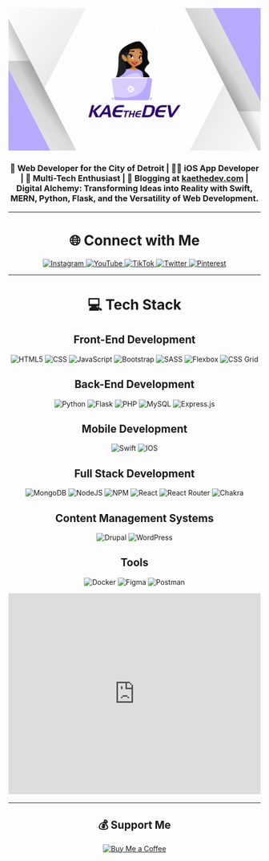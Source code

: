 ![KaeTheDevBanner](https://github.com/KaeTheDev/KaeTheDev/raw/main/KaeTheDevYTCover.png)


<div align="center">
  <h3>
     🌆 Web Developer for the City of Detroit | 📱🌟 iOS App Developer |
    🚀 Multi-Tech Enthusiast | 📝 Blogging at <a href="https://kaethedev.com">kaethedev.com</a> |
    Digital Alchemy: Transforming Ideas into Reality with Swift, MERN, Python, Flask, and the Versatility of Web Development.
  </h3>
</div>

<hr>

<div align="center">
  <h1>🌐 Connect with Me</h1>
  <a href="https://instagram.com/kaethedev">
    <img src="https://img.shields.io/badge/Instagram-%23E4405F.svg?logo=Instagram&logoColor=white" alt="Instagram">
  </a>
    <a href="https://youtube.com/@kaethedev">
    <img src="https://img.shields.io/badge/YouTube-%23FF0000.svg?logo=YouTube&logoColor=white" alt="YouTube">
  </a>
    <a href="https://tiktok.com/@kaethedev">
    <img src="https://img.shields.io/badge/TikTok-%23000000.svg?logo=TikTok&logoColor=white" alt="TikTok">
  </a>
  <a href="https://twitter.com/kaethedev">
    <img src="https://img.shields.io/badge/Twitter-%231DA1F2.svg?logo=Twitter&logoColor=white" alt="Twitter">
  </a>
  <a href="https://pinterest.com/kaethedev">
    <img src="https://img.shields.io/badge/Pinterest-%23E60023.svg?logo=Pinterest&logoColor=white" alt="Pinterest">
  </a>
</div>

<hr>
<div align="center">
<h1>💻 Tech Stack</h1>


## Front-End Development

![HTML5](https://img.shields.io/badge/html5-%23E34F26.svg?style=for-the-badge&logo=html5&logoColor=white)
![CSS](https://img.shields.io/badge/CSS-%231572B6.svg?style=for-the-badge&logo=css3&logoColor=white)
![JavaScript](https://img.shields.io/badge/javascript-%23323330.svg?style=for-the-badge&logo=javascript&logoColor=%23F7DF1E)
![Bootstrap](https://img.shields.io/badge/bootstrap-%23563D7C.svg?style=for-the-badge&logo=bootstrap&logoColor=white)
![SASS](https://img.shields.io/badge/SASS-hotpink.svg?style=for-the-badge&logo=SASS&logoColor=white)
![Flexbox](https://img.shields.io/badge/Flexbox-%23FF6A00.svg?style=for-the-badge&logo=css3&logoColor=white)
![CSS Grid](https://img.shields.io/badge/CSS_Grid-%231572B6.svg?style=for-the-badge&logo=css3&logoColor=white)

## Back-End Development

![Python](https://img.shields.io/badge/python-%233776AB.svg?style=for-the-badge&logo=python&logoColor=white)
![Flask](https://img.shields.io/badge/flask-%23000.svg?style=for-the-badge&logo=flask&logoColor=white)
![PHP](https://img.shields.io/badge/php-%23777BB4.svg?style=for-the-badge&logo=php&logoColor=white)
![MySQL](https://img.shields.io/badge/mysql-%2300f.svg?style=for-the-badge&logo=mysql&logoColor=white)
![Express.js](https://img.shields.io/badge/Express.js-%23404d59.svg?style=for-the-badge&logo=express&logoColor=white)

## Mobile Development

![Swift](https://img.shields.io/badge/swift-F54A2A?style=for-the-badge&logo=swift&logoColor=white)
![IOS](https://img.shields.io/badge/IOS-%2320232a.svg?style=for-the-badge&logo=apple&logoColor=white)

## Full Stack Development

![MongoDB](https://img.shields.io/badge/MongoDB-%234ea94b.svg?style=for-the-badge&logo=mongodb&logoColor=white)
![NodeJS](https://img.shields.io/badge/node.js-6DA55F?style=for-the-badge&logo=node.js&logoColor=white)
![NPM](https://img.shields.io/badge/NPM-%23000000.svg?style=for-the-badge&logo=npm&logoColor=white)
![React](https://img.shields.io/badge/react-%2320232a.svg?style=for-the-badge&logo=react&logoColor=%2361DAFB)
![React Router](https://img.shields.io/badge/React_Router-CA4245?style=for-the-badge&logo=react-router&logoColor=white)
![Chakra](https://img.shields.io/badge/chakra-%234ED1C5.svg?style=for-the-badge&logo=chakraui&logoColor=white)

## Content Management Systems

![Drupal](https://img.shields.io/badge/Drupal-%23326FA8.svg?style=for-the-badge&logo=drupal&logoColor=white)
![WordPress](https://img.shields.io/badge/WordPress-%23117AC9.svg?style=for-the-badge&logo=wordpress&logoColor=white)

## Tools

![Docker](https://img.shields.io/badge/docker-%230db7ed.svg?style=for-the-badge&logo=docker&logoColor=white)
![Figma](https://img.shields.io/badge/figma-%23F24E1E.svg?style=for-the-badge&logo=figma&logoColor=white)
![Postman](https://img.shields.io/badge/Postman-FF6C37?style=for-the-badge&logo=postman&logoColor=white)


</div>


<iframe src="https://blog.hubspot.com/website/must-have-wordpress-plugins" frameborder="0" width="100%" height="400px"></iframe>


<hr>

<div align="center">
  <h2>💰 Support Me</h2>
  <a href="https://buymeacoffee.com/kaethedev">
    <img src="https://img.shields.io/badge/Buy%20Me%20a%20Coffee-ffdd00?style=for-the-badge&logo=buy-me-a-coffee&logoColor=black" alt="Buy Me a Coffee">
  </a>
</div>


